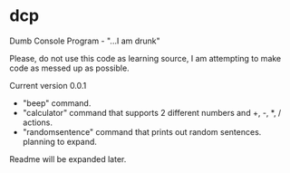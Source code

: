 dcp
===

Dumb Console Program - "...I am drunk"

Please, do not use this code as learning source, I am attempting to make code as messed up as possible.

Current version 0.0.1
+ "beep" command.
+ "calculator" command that supports 2 different numbers and +, -, *, / actions.
+ "randomsentence" command that prints out random sentences. planning to expand.


Readme will be expanded later.
